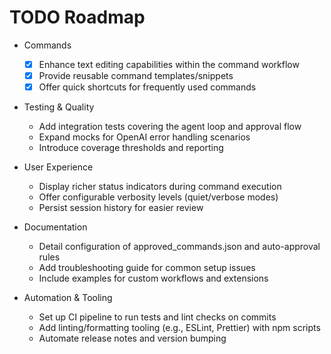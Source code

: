 # TODO Roadmap

- Commands
  - [x] Enhance text editing capabilities within the command workflow
  - [x] Provide reusable command templates/snippets
  - [x] Offer quick shortcuts for frequently used commands

- Testing & Quality
  - Add integration tests covering the agent loop and approval flow
  - Expand mocks for OpenAI error handling scenarios
  - Introduce coverage thresholds and reporting

- User Experience
  - Display richer status indicators during command execution
  - Offer configurable verbosity levels (quiet/verbose modes)
  - Persist session history for easier review

- Documentation
  - Detail configuration of approved_commands.json and auto-approval rules
  - Add troubleshooting guide for common setup issues
  - Include examples for custom workflows and extensions

- Automation & Tooling
  - Set up CI pipeline to run tests and lint checks on commits
  - Add linting/formatting tooling (e.g., ESLint, Prettier) with npm scripts
  - Automate release notes and version bumping
